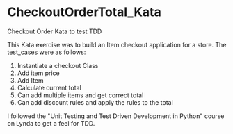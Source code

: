 # CheckoutOrderTotal_Kata
 Checkout Order Kata to test TDD

This Kata exercise was to build an Item checkout application for a store. The test_cases were as follows:
 1) Instantiate a checkout Class
 2) Add item price
 3) Add Item
 4) Calculate current total
 5) Can add multiple items and get correct total
 6) Can add discount rules and apply the rules to the total
 
 I followed the "Unit Testing and Test Driven Development in Python" course on Lynda to get a feel for TDD.
 
